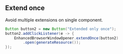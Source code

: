 ## Extend once 

Avoid multiple extensions on single component. 

```java
Button button2 = new Button("Extended only once");
button2.addClickListener(e -> {
    EnhancedBrowserWindowOpener.extendOnce(button2)
        .open(generateResource());
});
```        